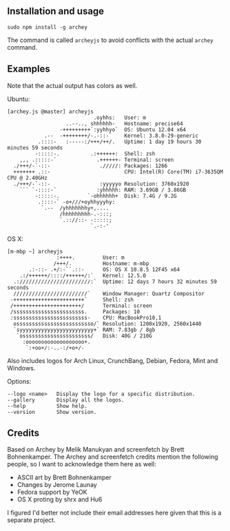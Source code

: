 ## Installation and usage

    sudo npm install -g archey

The command is called `archeyjs` to avoid conflicts with the actual `archey` command.

## Examples

Note that the actual output has colors as well.

Ubuntu:

    [archey.js @master] archeyjs
                                .oyhhs:   User: m
                       ..--.., shhhhhh-   Hostname: precise64
                     -+++++++++`:yyhhyo`  OS: Ubuntu 12.04 x64
                .--  -++++++++/-.-::-`    Kernel: 3.8.0-29-generic
              .::::-   :-----:/+++/++/.   Uptime: 1 day 19 hours 30 minutes 59 seconds
             -:::::-.          .:++++++:  Shell: zsh
        ,,, .:::::-`             .++++++- Terminal: screen
      ./+++/-`-::-                ./////: Packages: 1266
      +++++++ .::-                        CPU: Intel(R) Core(TM) i7-3635QM CPU @ 2.40GHz
      ./+++/-`-::-                :yyyyyo Resolution: 3760x1920
        ``` `-::::-`             :yhhhhh: RAM: 3.69GB / 3.86GB
             -:::::-.         `-ohhhhhh+  Disk: 7.4G / 9.2G
              .::::-` -o+///+oyhhyyyhy:
               `.--  /yhhhhhhhy+,....
                     /hhhhhhhhh-.-:::;
                     `.:://::- -:::::;
                               `.-:-'

OS X:

    [m-mbp ~] archeyjs
                    :++++.         User: m
                   /+++/.          Hostname: m-mbp
           .:-::- .+/:-``.::-      OS: OS X 10.8.5 12F45 x64
        .:/++++++/::::/++++++/:`   Kernel: 12.5.0
      .:///////////////////////:`  Uptime: 12 days 7 hours 32 minutes 59 seconds
      ////////////////////////`    Window Manager: Quartz Compositor
     -+++++++++++++++++++++++`     Shell: zsh
     /++++++++++++++++++++++/      Terminal: screen
     /sssssssssssssssssssssss.     Packages: 10
     :ssssssssssssssssssssssss-    CPU: MacBookPro10,1
      osssssssssssssssssssssssso/` Resolution: 1200x1920, 2560x1440
      `syyyyyyyyyyyyyyyyyyyyyyyy+` RAM: 7.83gb / 8gb
       `ossssssssssssssssssssss/   Disk: 40G / 210G
         :ooooooooooooooooooo+.
          `:+oo+/:-..-:/+o+/-


Also includes logos for Arch Linux, CrunchBang, Debian, Fedora, Mint and Windows.

Options:

    --logo <name>   Display the logo for a specific distribution.
    --gallery       Display all the logos.
    --help          Show help.
    --version       Show version.

## Credits

Based on Archey by Melik Manukyan and screenfetch by Brett Bohnenkamper. The Archey and screenfetch credits mention the following people, so I want to acknowledge them here as well:

- ASCII art by Brett Bohnenkamper
- Changes by Jerome Launay
- Fedora support by YeOK
- OS X proting by shrx and Hu6

I figured I'd better not include their email addresses here given that this is a separate project.
